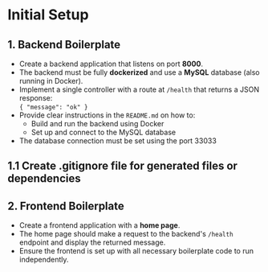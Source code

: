 # Initial Setup

## 1. Backend Boilerplate

- Create a backend application that listens on port **8000**.
- The backend must be fully **dockerized** and use a **MySQL** database (also running in Docker).
- Implement a single controller with a route at `/health` that returns a JSON response:  
  `{ "message": "ok" }`
- Provide clear instructions in the `README.md` on how to:
  - Build and run the backend using Docker
  - Set up and connect to the MySQL database
- The database connection must be set using the port 33033

## 1.1 Create .gitignore file for generated files or dependencies

## 2. Frontend Boilerplate

- Create a frontend application with a **home page**.
- The home page should make a request to the backend's `/health` endpoint and display the returned message.
- Ensure the frontend is set up with all necessary boilerplate code to run independently.